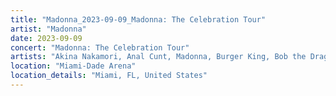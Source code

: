 ```yaml
---
title: "Madonna_2023-09-09_Madonna: The Celebration Tour"
artist: "Madonna"
date: 2023-09-09
concert: "Madonna: The Celebration Tour"
artists: "Akina Nakamori, Anal Cunt, Madonna, Burger King, Bob the Drag Queen"
location: "Miami-Dade Arena"
location_details: "Miami, FL, United States"
---
```

